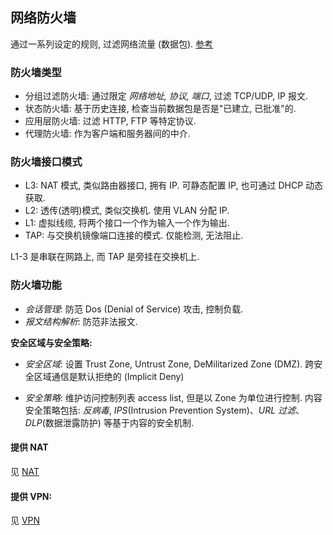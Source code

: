 ## 网络防火墙

通过一系列设定的规则, 过滤网络流量 (数据包). [参考](https://zhuanlan.zhihu.com/p/461078581)

### 防火墙类型

- 分组过滤防火墙: 通过限定 *网络地址, 协议, 端口*, 过滤 TCP/UDP, IP 报文.
- 状态防火墙: 基于历史连接, 检查当前数据包是否是"已建立, 已批准"的.
- 应用层防火墙: 过滤 HTTP, FTP 等特定协议.
- 代理防火墙: 作为客户端和服务器间的中介.

### 防火墙接口模式

- L3: NAT 模式, 类似路由器接口, 拥有 IP. 可静态配置 IP, 也可通过 DHCP 动态获取.
- L2: 透传(透明)模式, 类似交换机. 使用 VLAN 分配 IP.
- L1: 虚拟线缆, 将两个接口一个作为输入一个作为输出.
- TAP: 与交换机镜像端口连接的模式. 仅能检测, 无法阻止.

L1-3 是串联在网路上, 而 TAP 是旁挂在交换机上.

### 防火墙功能

- *会话管理*: 防范 Dos (Denial of Service) 攻击, 控制负载.
- *报文结构解析*: 防范非法报文.

**安全区域与安全策略:**

- *安全区域*: 设置 Trust Zone, Untrust Zone, DeMilitarized Zone (DMZ). 跨安全区域通信是默认拒绝的 (Implicit Deny)

- *安全策略*: 维护访问控制列表 access list, 但是以 Zone 为单位进行控制. 内容安全策略包括: *反病毒*, *IPS*(Intrusion Prevention System)、*URL 过滤*、*DLP*(数据泄露防护) 等基于内容的安全机制.

#### 提供 NAT

见 [NAT](NAT.md)

#### 提供 VPN:

见 [VPN](../VPN/VPN.md)



